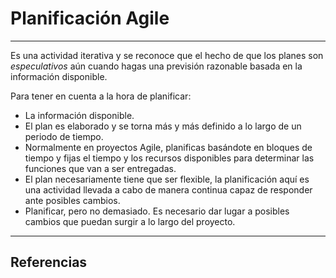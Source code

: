 # Planificación Agile
---

Es una actividad iterativa y se reconoce que el hecho de que los planes son *especulativos* aún cuando hagas una previsión razonable basada en la información disponible.

Para tener en cuenta a la hora de planificar:
- La información disponible.
- El plan es elaborado y se torna más y más definido a lo largo de un periodo de tiempo.
- Normalmente en proyectos Agile, planificas basándote en bloques de tiempo y fijas el tiempo y los recursos disponibles para determinar las funciones que van a ser entregadas.
- El plan necesariamente tiene que ser flexible, la planificación aquí es una actividad llevada a cabo de manera continua capaz de responder ante posibles cambios.
- Planificar, pero no demasiado. Es necesario dar lugar a posibles cambios que puedan surgir a lo largo del proyecto.

---

## Referencias